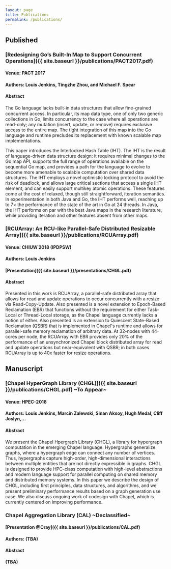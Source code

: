 ```yaml
---
layout: page
title: Publications
permalink: /publications/
---
```


## Published

### [Redesigning Go’s Built-In Map to Support Concurrent Operations]({{ site.baseurl }}/publications/PACT2017.pdf)

#### Venue: PACT 2017

#### Authors: Louis Jenkins, Tingzhe Zhou, and Michael F. Spear

#### Abstract

The Go language lacks built-in data structures that allow ﬁne-grained concurrent
access. In particular, its map data type, one of only two generic collections in
Go, limits concurrency to the case where all operations are read-only; any
mutation (insert, update, or remove) requires exclusive access to the entire map.
The tight integration of this map into the Go language and runtime precludes its
replacement with known scalable map implementations.

This paper introduces the Interlocked Hash Table (IHT). The IHT is the result of
language-driven data structure design: it requires minimal changes to the Go map
API, supports the full range of operations available on the sequential Go map,
and provides a path for the language to evolve to become more amenable to scalable
computation over shared data structures. The IHT employs a novel optimistic locking
protocol to avoid the risk of deadlock, and allows large critical sections that
access a single IHT element, and can easily support multikey atomic operations.
These features come at the cost of relaxed, though still straightforward, iteration
semantics. In experimentation in both Java and Go, the IHT performs well, reaching
up to 7× the performance of the state of the art in Go at 24 threads. In Java, the
IHT performs on par with the best Java maps in the research literature, while providing
iteration and other features absent from other maps.

### [RCUArray: An RCU-like Parallel-Safe Distributed Resizable Array]({{ site.baseurl }}/publications/RCUArray.pdf)

#### Venue: CHIUW 2018 (IPDPSW)

#### Authors: Louis Jenkins

#### [Presentation]({{ site.baseurl }}/presentations/CHGL.pdf)

#### Abstract

Presented in this work is RCUArray, a parallel-safe distributed array that
allows for read and update operations to occur concurrently with a resize via
Read-Copy-Update. Also presented is a novel extension to Epoch-Based Reclamation
(EBR) that functions without the requirement for either Task-Local or
Thread-Local storage, as the Chapel language currently lacks a notion of either.
Also presented is an extension to Quiescent State-Based Reclamation (QSBR) that
is implemented in Chapel's runtime and allows for parallel-safe memory
reclamation of arbitrary data. At 32-nodes with 44-cores per node, the RCUArray
with EBR provides only 20% of the performance of an unsynchronized Chapel block
distributed array for read and update operations but near-equivalent with QSBR;
in both cases RCUArray is up to 40x faster for resize operations.

## Manuscript

### [Chapel HyperGraph Library (CHGL)]({{ site.baseurl }}/publications/CHGL.pdf) ~To Appear~

#### Venue: HPEC-2018

#### Authors: Louis Jenkins, Marcin Zalewski, Sinan Aksoy, Hugh Medal, Cliff Joslyn,...

#### Abstract

We present the Chapel Hpergraph Library (CHGL), a library for hypergraph computation in the emerging Chapel language. 
Hypergraphs generalize graphs, where a hypergraph edge can connect any number of vertices. Thus, hypergraphs capture 
high-order, high-dimensional interactions between multiple entities that are not directly expressible in graphs. 
CHGL is designed to provide HPC-class computation with high-level abstractions and modern language support for parallel 
computing on shared memory and distributed memory systems. In this paper we describe the design of CHGL, including ﬁrst 
principles, data structures, and algorithms, and we present preliminary performance results based on a graph generation 
use case. We also discuss ongoing work of codesign with Chapel, which is currently centered on improving performance.

### Chapel Aggregation Library (CAL) ~Declassified~

#### [Presentation @Cray]({{ site.baseurl }}/publications/CAL.pdf)

#### Authors: (TBA)

#### Abstract 

**(TBA)**

